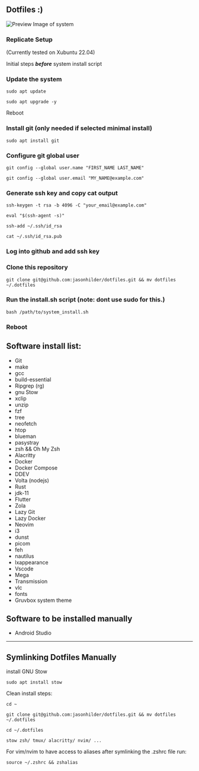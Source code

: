 Dotfiles :)
--------------------------------

![Preview Image of system](https://github.com/jasonhilder/dotfiles/blob/main/preview.jpg)

### Replicate Setup

(Currently tested on Xubuntu 22.04)

Initial steps ***before*** system install script

### Update the system
```
sudo apt update

sudo apt upgrade -y
```
Reboot

### Install git (only needed if selected minimal install)
```
sudo apt install git
```

### Configure git global user
```
git config --global user.name "FIRST_NAME LAST_NAME"

git config --global user.email "MY_NAME@example.com"
```

### Generate ssh key and copy cat output
```
ssh-keygen -t rsa -b 4096 -C "your_email@example.com"

eval "$(ssh-agent -s)"

ssh-add ~/.ssh/id_rsa

cat ~/.ssh/id_rsa.pub
```

### Log into github and add ssh key

### Clone this repository
```
git clone git@github.com:jasonhilder/dotfiles.git && mv dotfiles ~/.dotfiles
```

### Run the install.sh script (note: dont use sudo for this.)
```
bash /path/to/system_install.sh
```

### Reboot

## Software install list:
- Git
- make
- gcc
- build-essential
- Ripgrep (rg)
- gnu Stow
- xclip
- unzip
- fzf
- tree
- neofetch
- htop
- blueman
- pasystray
- zsh && Oh My Zsh
- Alacritty
- Docker
- Docker Compose
- DDEV
- Volta (nodejs)
- Rust
- jdk-11
- Flutter
- Zola
- Lazy Git
- Lazy Docker
- Neovim
- i3
- dunst
- picom
- feh
- nautilus
- lxappearance
- Vscode
- Mega
- Transmission
- vlc
- fonts
- Gruvbox system theme

## Software to be installed manually
- Android Studio

---

## Symlinking Dotfiles Manually

install GNU Stow
```
sudo apt install stow
```

Clean install steps:

```
cd ~

git clone git@github.com:jasonhilder/dotfiles.git && mv dotfiles ~/.dotfiles

cd ~/.dotfiles

stow zsh/ tmux/ alacritty/ nvim/ ...
```

For vim/nvim to have access to aliases after symlinking the .zshrc file run:
```
source ~/.zshrc && zshalias
```
